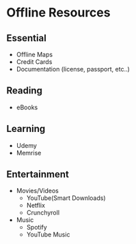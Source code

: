 # Offline Resources

## Essential

- Offline Maps
- Credit Cards
- Documentation (license, passport, etc..)

## Reading

- eBooks

## Learning

- Udemy
- Memrise

## Entertainment

- Movies/Videos
  - YouTube(Smart Downloads)
  - Netflix
  - Crunchyroll
- Music
  - Spotify
  - YouTube Music

